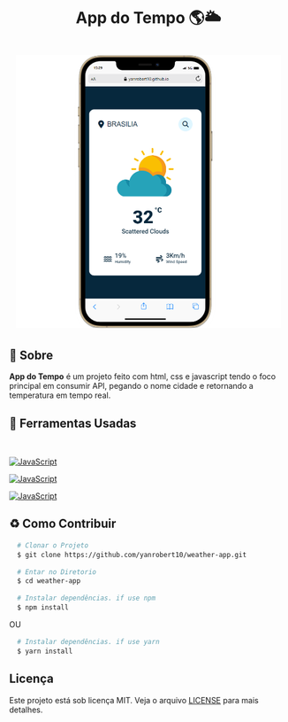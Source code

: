 <h1 align="center">
    <p>App do Tempo 🌎🌥️</p>


</h1>

<h1 align="center">
    <a href="https://yanrobert10.github.io/weather-app/">
    <img src="./assets/tech 2.PNG" style="width: 30rem; height: auto;" alt="Influencer">
    </a>
</h1>

## 📕 Sobre

**App do Tempo** é um projeto feito com html, css e javascript tendo o foco principal em consumir API, pegando o nome cidade e retornando a temperatura em tempo real.

## 🔨 Ferramentas Usadas

  <br/>

  [![JavaScript](https://img.shields.io/badge/JavaScript-F7DF1E?style=for-the-badge&logo=javascript&logoColor=black)]()

  [![JavaScript](https://img.shields.io/badge/HTML-239120?style=for-the-badge&logo=html5&logoColor=white)]()

  [![JavaScript](https://img.shields.io/badge/CSS-239120?&style=for-the-badge&logo=css3&logoColor=white)]()


## ♻️ Como Contribuir

```bash
  # Clonar o Projeto
  $ git clone https://github.com/yanrobert10/weather-app.git

```

```bash
  # Entar no Diretorio
  $ cd weather-app

```

```bash
  # Instalar dependências. if use npm
  $ npm install

```

<p>OU</p>

```bash
  # Instalar dependências. if use yarn
  $ yarn install
```

## Licença
 Este projeto está sob licença MIT. Veja o arquivo
[LICENSE](./LICENSE) para mais detalhes.
